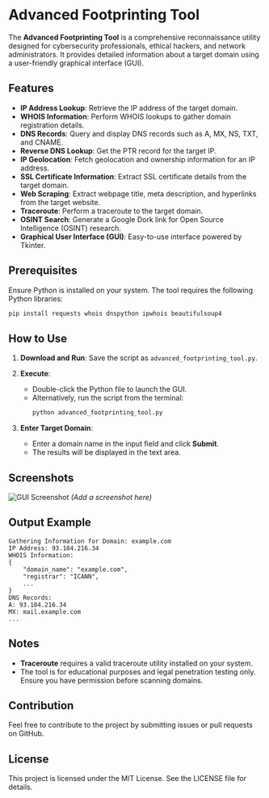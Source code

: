 # Advanced Footprinting Tool

The **Advanced Footprinting Tool** is a comprehensive reconnaissance utility designed for cybersecurity professionals, ethical hackers, and network administrators. It provides detailed information about a target domain using a user-friendly graphical interface (GUI).

## Features

- **IP Address Lookup**: Retrieve the IP address of the target domain.
- **WHOIS Information**: Perform WHOIS lookups to gather domain registration details.
- **DNS Records**: Query and display DNS records such as A, MX, NS, TXT, and CNAME.
- **Reverse DNS Lookup**: Get the PTR record for the target IP.
- **IP Geolocation**: Fetch geolocation and ownership information for an IP address.
- **SSL Certificate Information**: Extract SSL certificate details from the target domain.
- **Web Scraping**: Extract webpage title, meta description, and hyperlinks from the target website.
- **Traceroute**: Perform a traceroute to the target domain.
- **OSINT Search**: Generate a Google Dork link for Open Source Intelligence (OSINT) research.
- **Graphical User Interface (GUI)**: Easy-to-use interface powered by Tkinter.

## Prerequisites

Ensure Python is installed on your system. The tool requires the following Python libraries:

```bash
pip install requests whois dnspython ipwhois beautifulsoup4
```

## How to Use

1. **Download and Run**:
   Save the script as `advanced_footprinting_tool.py`.
   
2. **Execute**:
   - Double-click the Python file to launch the GUI.
   - Alternatively, run the script from the terminal:
     ```bash
     python advanced_footprinting_tool.py
     ```

3. **Enter Target Domain**:
   - Enter a domain name in the input field and click **Submit**.
   - The results will be displayed in the text area.

## Screenshots

![GUI Screenshot](#) *(Add a screenshot here)*

## Output Example

```plaintext
Gathering Information for Domain: example.com
IP Address: 93.184.216.34
WHOIS Information:
{
    "domain_name": "example.com",
    "registrar": "ICANN",
    ...
}
DNS Records:
A: 93.184.216.34
MX: mail.example.com
...
```

## Notes

- **Traceroute** requires a valid traceroute utility installed on your system.
- The tool is for educational purposes and legal penetration testing only. Ensure you have permission before scanning domains.

## Contribution

Feel free to contribute to the project by submitting issues or pull requests on GitHub.

## License

This project is licensed under the MIT License. See the LICENSE file for details.

